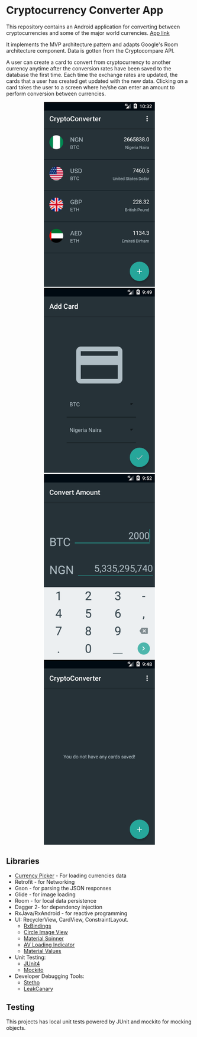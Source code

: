 # Cryptocurrency Converter App

This repository contains an Android application for converting between cryptocurrencies and some of the major world currencies.   [App link](https://drive.google.com/open?id=1yrS6j736p9nLUrxtIf1In9FEbm6uVla2)

It implements the MVP architecture pattern and adapts Google's Room architecture component.
Data is gotten from the Cryptocompare API.

A user can create a card to convert from cryptocurrency to another currency anytime after the conversion rates have been saved
to the database the first time. Each time the exchange rates are updated, the cards that a user has created get updated with the new data.  Clicking on a card takes the user to a screen where he/she can enter an amount to perform conversion between currencies.

<p align="center">
  <img src="/screenshots/home.png" height="500" width="300">
  <img src="/screenshots/add_card.png" height="500" width="300" >
  <img src="/screenshots/convert.png" height="500" width="300">
  <img src="/screenshots/home_empty.png" height="500" width="300">
</p>
  
  
 ## Libraries
 * [Currency Picker](https://github.com/midorikocak/currency-picker-android) - For loading currencies data
 * Retrofit - for Networking
 * Gson - for parsing the JSON responses
 * Glide - for image loading
 * Room - for local data persistence
 * Dagger 2- for dependency injection
 * RxJava/RxAndroid - for reactive programming
 * UI: RecyclerView, CardView, ConstraintLayout.
    * [RxBindings](https://github.com/JakeWharton/RxBinding)
    * [Circle Image View](https://github.com/hdodenhof/CircleImageView)
    * [Material Spinner](https://github.com/ganfra/MaterialSpinner)
    * [AV Loading Indicator](https://github.com/81813780/AVLoadingIndicatorView)
    * [Material Values](https://github.com/AoDevBlue/MaterialValues)
 * Unit Testing:
    * [JUnit4](https://github.com/junit-team/junit4)
    * [Mockito](https://github.com/mockito/mockito)
 * Developer Debugging Tools:
    * [Stetho](https://github.com/facebook/stetho)
    * [LeakCanary](https://github.com/square/leakcanary)
  
 ## Testing
 This projects has local unit tests powered by JUnit and mockito for mocking objects.



